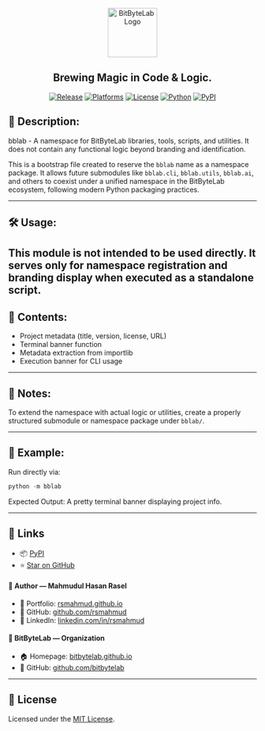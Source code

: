 
<p><div align="center">
  <img src="https://bitbytelab.github.io/assets/bitbytelab.png" alt="BitByteLab Logo" height="100">

## Brewing Magic in Code & Logic.

[![Release](https://img.shields.io/github/v/tag/bitbytelab/bblab)](https://github.com/bitbytelab/bblab/tag)
[![Platforms](https://img.shields.io/badge/platform-windows%20%7C%20macOS%20%7C%20linux-blue)]()
[![License](https://img.shields.io/badge/license-MIT-blue.svg)](./LICENSE)
[![Python](https://img.shields.io/badge/Python-3.9%2B-blue.svg)](https://www.python.org/)
[![PyPI](https://img.shields.io/badge/PyPI-bblab-lightgrey.svg)](https://pypi.org/project/upwork-cli)

</div></p>

## 📌 Description:
bblab - A namespace for BitByteLab libraries, tools, scripts, and utilities. 
It does not contain any functional logic beyond branding and identification.

This is a bootstrap file created to reserve the `bblab` name as a namespace
package. It allows future submodules like `bblab.cli`, `bblab.utils`, `bblab.ai`,
and others to coexist under a unified namespace in the BitByteLab ecosystem,
following modern Python packaging practices.

---

## 🛠️ Usage:
This module is not intended to be used directly. It serves only for namespace
registration and branding display when executed as a standalone script.
---

## 📜 Contents:
- Project metadata (title, version, license, URL)
- Terminal banner function
- Metadata extraction from importlib
- Execution banner for CLI usage
---

## 📎 Notes:
To extend the namespace with actual logic or utilities, create a properly
structured submodule or namespace package under `bblab/`.

---

## 📣 Example:
Run directly via:  
```python
python -m bblab
```

Expected Output:
        A pretty terminal banner displaying project info.

---

## 🔗 Links

  - 📦 [PyPI](https://pypi.org/project/bblab)
  - ⭐ [Star on GitHub](https://github.com/bitbytelab/bblab)  


#### 👤 Author — Mahmudul Hasan Rasel
- 🧳 Portfolio: [rsmahmud.github.io](https://rsmahmud.github.io/)
- 🐙 GitHub: [github.com/rsmahmud](https://github.com/rsmahmud)
- 💼 LinkedIn: [linkedin.com/in/rsmahmud](https://www.linkedin.com/in/rsmahmud)

#### 🏢 BitByteLab — Organization
- 🏠 Homepage: [bitbytelab.github.io](https://bitbytelab.github.io/)
- 🐙 GitHub: [github.com/bitbytelab](https://github.com/bitbytelab)

---

## 📄 License

Licensed under the [MIT License](LICENSE).
